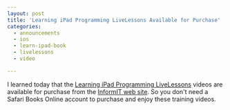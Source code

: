 ```yaml
---
layout: post
title: 'Learning iPad Programming LiveLessons Available for Purchase'
categories:
  - announcements
  - ios
  - learn-ipad-book
  - livelessons
  - video

---
```


I learned today that the <a href="http://www.informit.com/store/product.aspx?isbn=0321821661">Learning iPad Programming LiveLessons</a> videos are available for purchase from the <a href="http://www.informit.com/store/product.aspx?isbn=0321821661">InformIT web site</a>. So you don't need a Safari Books Online account to purchase and enjoy these training videos.
